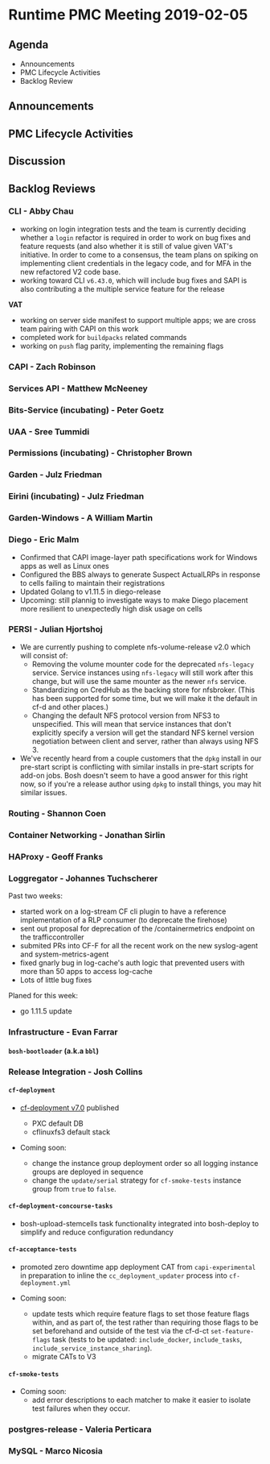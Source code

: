 # Runtime PMC Meeting 2019-02-05

## Agenda

* Announcements
* PMC Lifecycle Activities
* Backlog Review


## Announcements


## PMC Lifecycle Activities


## Discussion


## Backlog Reviews

### CLI - Abby Chau

- working on login integration tests and the team is currently deciding whether a `login` refactor is required in order to work on bug fixes and feature requests (and also whether it is still of value given VAT's initiative. In order to come to a consensus, the team plans on spiking on implementing client credentials in the legacy code, and for MFA in the new refactored V2 code base. 
- working toward CLI `v6.43.0`, which will include bug fixes and SAPI is also contributing a the multiple service feature for the release

**VAT**

- working on server side manifest to support multiple apps; we are cross team pairing with CAPI on this work
- completed work for `buildpacks` related commands
- working on `push` flag parity, implementing the remaining flags




### CAPI - Zach Robinson


### Services API - Matthew McNeeney


### Bits-Service (incubating) - Peter Goetz


### UAA - Sree Tummidi


### Permissions (incubating) - Christopher Brown


### Garden - Julz Friedman


### Eirini (incubating) - Julz Friedman


### Garden-Windows - A William Martin


### Diego - Eric Malm

- Confirmed that CAPI image-layer path specifications work for Windows apps as well as Linux ones
- Configured the BBS always to generate Suspect ActualLRPs in response to cells failing to maintain their registrations
- Updated Golang to v1.11.5 in diego-release
- Upcoming: still plannig to investigate ways to make Diego placement more resilient to unexpectedly high disk usage on cells


### PERSI - Julian Hjortshoj

- We are currently pushing to complete nfs-volume-release v2.0 which will consist of:
  * Removing the volume mounter code for the deprecated `nfs-legacy` service.
    Service instances using `nfs-legacy` will still work after this change, but
    will use the same mounter as the newer `nfs` service.
  * Standardizing on CredHub as the backing store for nfsbroker.  (This has been
    supported for some time, but we will make it the default in cf-d and other
    places.)
  * Changing the default NFS protocol version from NFS3 to unspecified.  This
    will mean that service instances that don't explicitly specify a version
    will get the standard NFS kernel version negotiation between client and
    server, rather than always using NFS 3.
- We've recently heard from a couple customers that the `dpkg` install in our
  pre-start script is conflicting with similar installs in pre-start scripts for
  add-on jobs.  Bosh doesn't seem to have a good answer for this right now, so
  if you're a release author using `dpkg` to install things, you may hit similar
  issues.

### Routing - Shannon Coen


### Container Networking - Jonathan Sirlin


### HAProxy - Geoff Franks


### Loggregator - Johannes Tuchscherer

Past two weeks:
* started work on a log-stream CF cli plugin to have a reference implementation of a RLP consumer (to deprecate the firehose)
* sent out proposal for deprecation of the /containermetrics endpoint on the trafficcontroller
* submited PRs into CF-F for all the recent work on the new syslog-agent and system-metrics-agent
* fixed gnarly bug in log-cache's auth logic that prevented users with more than 50 apps to access log-cache
* Lots of little bug fixes

Planed for this week:
* go 1.11.5 update

### Infrastructure - Evan Farrar

#### `bosh-bootloader` (a.k.a `bbl`)


### Release Integration - Josh Collins

#### `cf-deployment`
- [cf-deployment v7.0](https://github.com/cloudfoundry/cf-deployment/releases/tag/v7.0.0) published
  - PXC default DB
  - cflinuxfs3 default stack

- Coming soon:
  - change the instance group deployment order so all logging instance groups are deployed in sequence
  - change the `update/serial` strategy for `cf-smoke-tests` instance group from `true` to `false`.

#### `cf-deployment-concourse-tasks`
- bosh-upload-stemcells task functionality integrated into bosh-deploy to simplify and reduce configuration redundancy


#### `cf-acceptance-tests`
- promoted zero downtime app deployment CAT from `capi-experimental` in preparation to inline the `cc_deployment_updater` process into `cf-deployment.yml`

- Coming soon:
  - update tests which require feature flags to set those feature flags within,  and as part of, the test rather than requiring those flags to be set beforehand and outside of the test via the cf-d-ct  `set-feature-flags` task (tests to be updated: `include_docker`, `include_tasks`, `include_service_instance_sharing`).
  - migrate CATs to V3


#### `cf-smoke-tests`
- Coming soon:
  - add error descriptions to each matcher to make it easier to isolate test failures when they occur.


### postgres-release - Valeria Perticara


### MySQL - Marco Nicosia
